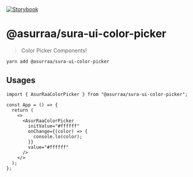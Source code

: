 [![Storybook](https://cdn.jsdelivr.net/gh/storybookjs/brand@master/badge/badge-storybook.svg)](https://asurraa.github.io/sura-ui?path=/story/components-colorpicker--primary)

# @asurraa/sura-ui-color-picker

> Color Picker Components!

```sh
yarn add @asurraa/sura-ui-color-picker
```

## Usages

```tsx
import { AsurRaaColorPicker } from "@asurraa/sura-ui-color-picker";

const App = () => {
  return (
    <>
      <AsurRaaColorPicker
        initValue="#ffffff"
        onChange={(color) => {
          console.lo(color);
        }}
        value="#ffffff"
      />
    </>
  );
};
```
